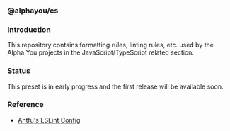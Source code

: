 ### @alphayou/cs

### Introduction

This repository contains formatting rules, linting rules, etc. used by the Alpha You projects in the JavaScript/TypeScript related section.

### Status

This preset is in early progress and the first release will be available soon.

### Reference

- [Antfu's ESLint Config](https://github.com/antfu/eslint-config)
